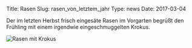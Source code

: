 Title: Rasen
Slug: rasen_von_letztem_jahr
Type: news
Date: 2017-03-04

<p>Der im letzten Herbst frisch eingesäte Rasen im Vorgarten begrüßt den
Frühling mit einem irgendwie eingeschmuggelten Krokus.</p>

<img src="/images/17_mar.png" alt="Rasen mit Krokus"/>

